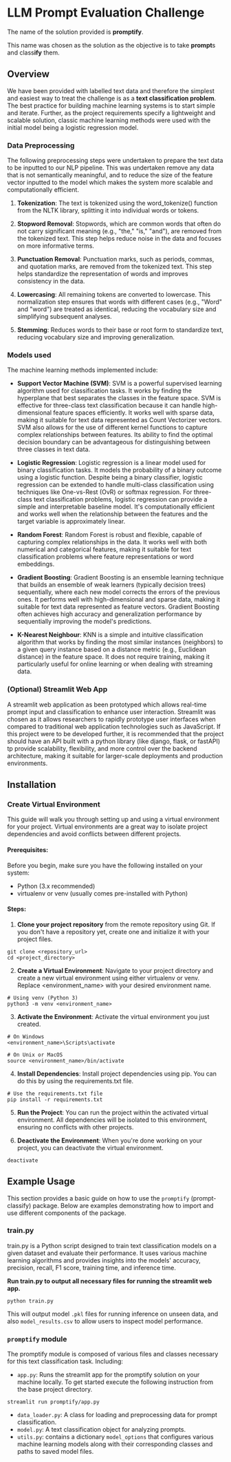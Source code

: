 # LLM Prompt Evaluation Challenge

The name of the solution provided is **promptify**.

This name was chosen as the solution as the objective is to take **prompt**s and class**ify**  them.

## Overview
We have been provided with labelled text data and therefore the simplest and easiest way to treat the challenge is as a **text classification problem**. The best practice for building machine learning systems is to start simple and iterate. Further, as the project requirements specify a lightweight and scalable solution, classic machine learning methods were used with the initial model being a logistic regression model. 

### Data Preprocessing

The following preprocessing steps were undertaken to prepare the text data to be inputted to our NLP pipeline. This was undertaken remove any data that is not semantically meaningful, and to reduce the size of the feature vector inputted to the model which makes the system more scalable and computationally efficient.

1. **Tokenization**: The text is tokenized using the word_tokenize() function from the NLTK library, splitting it into individual words or tokens.

2. **Stopword Removal**: Stopwords, which are common words that often do not carry significant meaning (e.g., "the," "is," "and"), are removed from the tokenized text. This step helps reduce noise in the data and focuses on more informative terms.

3. **Punctuation Removal**: Punctuation marks, such as periods, commas, and quotation marks, are removed from the tokenized text. This step helps standardize the representation of words and improves consistency in the data.

4. **Lowercasing**: All remaining tokens are converted to lowercase. This normalization step ensures that words with different cases (e.g., "Word" and "word") are treated as identical, reducing the vocabulary size and simplifying subsequent analyses.

5. **Stemming**: Reduces words to their base or root form to standardize text, reducing vocabulary size and improving generalization.

### Models used

The machine learning methods implemented include:
- **Support Vector Machine (SVM)**: SVM is a powerful supervised learning algorithm used for classification tasks. It works by finding the hyperplane that best separates the classes in the feature space. SVM is effective for three-class text classification because it can handle high-dimensional feature spaces efficiently. It works well with sparse data, making it suitable for text data represented as Count Vectorizer vectors. SVM also allows for the use of different kernel functions to capture complex relationships between features. Its ability to find the optimal decision boundary can be advantageous for distinguishing between three classes in text data.

- **Logistic Regression**: Logistic regression is a linear model used for binary classification tasks. It models the probability of a binary outcome using a logistic function. Despite being a binary classifier, logistic regression can be extended to handle multi-class classification using techniques like One-vs-Rest (OvR) or softmax regression. For three-class text classification problems, logistic regression can provide a simple and interpretable baseline model. It's computationally efficient and works well when the relationship between the features and the target variable is approximately linear.
- **Random Forest**: Random Forest is robust and flexible, capable of capturing complex relationships in the data. It works well with both numerical and categorical features, making it suitable for text classification problems where feature representations or word embeddings.
- **Gradient Boosting**: Gradient Boosting is an ensemble learning technique that builds an ensemble of weak learners (typically decision trees) sequentially, where each new model corrects the errors of the previous ones. It performs well with high-dimensional and sparse data, making it suitable for text data represented as feature vectors. Gradient Boosting often achieves high accuracy and generalization performance by sequentially improving the model's predictions. 
- **K-Nearest Neighbour**:  KNN is a simple and intuitive classification algorithm that works by finding the most similar instances (neighbors) to a given query instance based on a distance metric (e.g., Euclidean distance) in the feature space. It does not require training, making it particularly useful for online learning or when dealing with streaming data.

### (Optional) Streamlit Web App

A streamlit web application as been prototyped which allows real-time prompt input and classification to enhance user interaction. Streamlit was chosen as it allows researchers to rapidly prototype user interfaces when compared to traditional web application technologies such as JavaScript. If this project were to be developed further, it is recommended that the project should have an API built with a python library (like django, flask, or fastAPI) tp provide scalability, flexibility, and more control over the backend architecture, making it suitable for larger-scale deployments and production environments.

## Installation

### Create Virtual Environment

This guide will walk you through setting up and using a virtual environment for your project. Virtual environments are a great way to isolate project dependencies and avoid conflicts between different projects.

#### Prerequisites:

Before you begin, make sure you have the following installed on your system:

- Python (3.x recommended)
- virtualenv or venv (usually comes pre-installed with Python)

#### Steps:
1. **Clone your project repository** from the remote repository using Git. If you don't have a repository yet, create one and initialize it with your project files.
```
git clone <repository_url>
cd <project_directory>
```
2. **Create a Virtual Environment**:
Navigate to your project directory and create a new virtual environment using either virtualenv or venv. Replace <environment_name> with your desired environment name.

```
# Using venv (Python 3)
python3 -m venv <environment_name>
```

3. **Activate the Environment**: Activate the virtual environment you just created.
```
# On Windows
<environment_name>\Scripts\activate

# On Unix or MacOS
source <environment_name>/bin/activate
```

4. **Install Dependencies**: Install project dependencies using pip. You can do this by using the requirements.txt file. 
```
# Use the requirements.txt file
pip install -r requirements.txt
```

5. **Run the Project**: You can run the project within the activated virtual environment. All dependencies will be isolated to this environment, ensuring no conflicts with other projects.

6. **Deactivate the Environment**: When you're done working on your project, you can deactivate the virtual environment.
```
deactivate
```



## Example Usage

This section provides a basic guide on how to use the `promptify` (prompt-classify) package. Below are examples demonstrating how to import and use different components of the package.

### train.py

train.py is a Python script designed to train text classification models on a given dataset and evaluate their performance. It uses various machine learning algorithms and provides insights into the models' accuracy, precision, recall, F1 score, training time, and inference time.

**Run train.py to output all necessary files for running the streamlit web app.**

```
python train.py
```
This will output model `.pkl` files for running inference on unseen data, and also `model_results.csv` to allow users to inspect model performance. 

### `promptify` module

The promptify module is composed of various files and classes necessary for this text classification task. Including:

- `app.py`: Runs the streamlit app for the promptify solution on your machine locally. To get started execute the following instruction from the base project directory.
```
streamlit run promptify/app.py 
```
- `data_loader.py`: A class for loading and preprocessing data for prompt classification.
- `model.py`: A text classification object for analyzing prompts.
- `utils.py`: contains a dictionary `model_options` that configures various machine learning models along with their corresponding classes and paths to saved model files.


